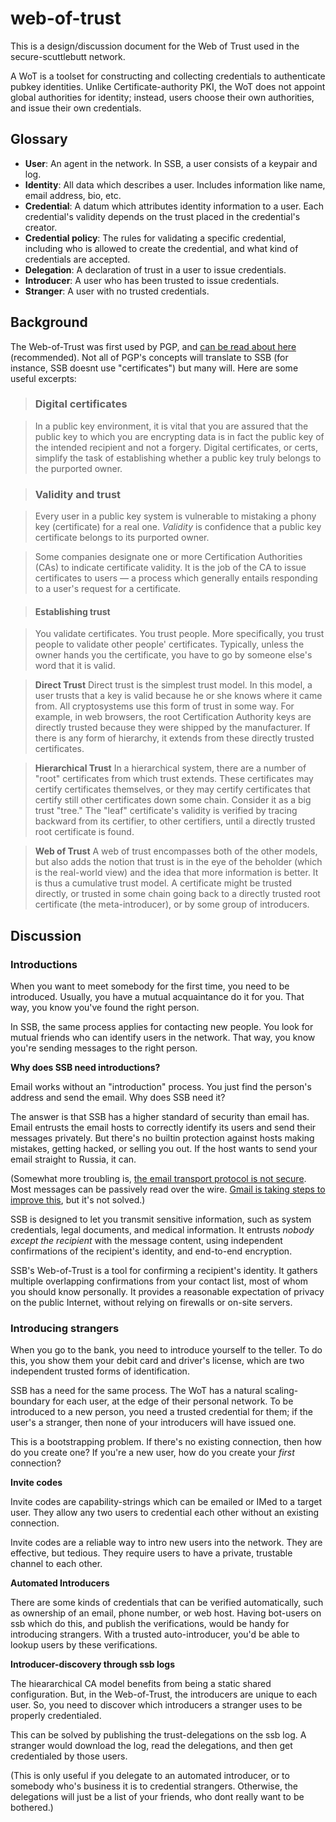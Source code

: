 # web-of-trust

This is a design/discussion document for the Web of Trust used in the secure-scuttlebutt network.

A WoT is a toolset for constructing and collecting credentials to authenticate pubkey identities.
Unlike Certificate-authority PKI, the WoT does not appoint global authorities for identity; instead, users choose their own authorities, and issue their own credentials.

## Glossary

 - **User**: An agent in the network. In SSB, a user consists of a keypair and log.
 - **Identity**: All data which describes a user. Includes information like name, email address, bio, etc.
 - **Credential**: A datum which attributes identity information to a user. Each credential's validity depends on the trust placed in the credential's creator.
 - **Credential policy**: The rules for validating a specific credential, including who is allowed to create the credential, and what kind of credentials are accepted.
 - **Delegation**: A declaration of trust in a user to issue credentials.
 - **Introducer**: A user who has been trusted to issue credentials.
 - **Stranger**: A user with no trusted credentials.

## Background

The Web-of-Trust was first used by PGP, and [can be read about here](http://www.pgpi.org/doc/pgpintro/#p17) (recommended).
Not all of PGP's concepts will translate to SSB (for instance, SSB doesnt use "certificates") but many will. 
Here are some useful excerpts:

> ### Digital certificates

> In a public key environment, it is vital that you are assured that the public key to which you are encrypting data is in fact the public key of the intended recipient and not a forgery. Digital certificates, or certs, simplify the task of establishing whether a public key truly belongs to the purported owner.

> ### Validity and trust

> Every user in a public key system is vulnerable to mistaking a phony key (certificate) for a real one. *Validity* is confidence that a public key certificate belongs to its purported owner.

> Some companies designate one or more Certification Authorities (CAs) to indicate certificate validity. It is the job of the CA to issue certificates to users — a process which generally entails responding to a user's request for a certificate.

> #### Establishing trust

> You validate certificates. You trust people. More specifically, you trust people to validate other people' certificates. Typically, unless the owner hands you the certificate, you have to go by someone else's word that it is valid.

> **Direct Trust**
Direct trust is the simplest trust model. In this model, a user trusts that a key is valid because he or she knows where it came from. All cryptosystems use this form of trust in some way. For example, in web browsers, the root Certification Authority keys are directly trusted because they were shipped by the manufacturer. If there is any form of hierarchy, it extends from these directly trusted certificates.

> **Hierarchical Trust**
In a hierarchical system, there are a number of "root" certificates from which trust extends. These certificates may certify certificates themselves, or they may certify certificates that certify still other certificates down some chain. Consider it as a big trust "tree." The "leaf" certificate's validity is verified by tracing backward from its certifier, to other certifiers, until a directly trusted root certificate is found.

> **Web of Trust**
A web of trust encompasses both of the other models, but also adds the notion that trust is in the eye of the beholder (which is the real-world view) and the idea that more information is better. It is thus a cumulative trust model. A certificate might be trusted directly, or trusted in some chain going back to a directly trusted root certificate (the meta-introducer), or by some group of introducers.

## Discussion

### Introductions

When you want to meet somebody for the first time, you need to be introduced.
Usually, you have a mutual acquaintance do it for you.
That way, you know you've found the right person.

In SSB, the same process applies for contacting new people.
You look for mutual friends who can identify users in the network.
That way, you know you're sending messages to the right person.

**Why does SSB need introductions?**

Email works without an "introduction" process.
You just find the person's address and send the email.
Why does SSB need it?

The answer is that SSB has a higher standard of security than email has.
Email entrusts the email hosts to correctly identify its users and send their messages privately.
But there's no builtin protection against hosts making mistakes, getting hacked, or selling you out.
If the host wants to send your email straight to Russia, it can.

(Somewhat more troubling is, [the email transport protocol is not secure](https://blog.filippo.io/the-sad-state-of-smtp-encryption/).
Most messages can be passively read over the wire.
[Gmail is taking steps to improve this](https://support.google.com/mail/answer/6330403?p=tls&hl=en&rd=1), but it's not solved.)

SSB is designed to let you transmit sensitive information, such as system credentials, legal documents, and medical information.
It entrusts *nobody except the recipient* with the message content, using independent confirmations of the recipient's identity, and end-to-end encryption.

SSB's Web-of-Trust is a tool for confirming a recipient's identity.
It gathers multiple overlapping confirmations from your contact list, most of whom you should know personally.
It provides a reasonable expectation of privacy on the public Internet, without relying on firewalls or on-site servers.

### Introducing strangers

When you go to the bank, you need to introduce yourself to the teller.
To do this, you show them your debit card and driver's license, which are two independent trusted forms of identification.

SSB has a need for the same process.
The WoT has a natural scaling-boundary for each user, at the edge of their personal network.
To be introduced to a new person, you need a trusted credential for them; if the user's a stranger, then none of your introducers will have issued one.

This is a bootstrapping problem.
If there's no existing connection, then how do you create one?
If you're a new user, how do you create your *first* connection?

**Invite codes**

Invite codes are capability-strings which can be emailed or IMed to a target user.
They allow any two users to credential each other without an existing connection.

Invite codes are a reliable way to intro new users into the network.
They are effective, but tedious.
They require users to have a private, trustable channel to each other.

**Automated Introducers**

There are some kinds of credentials that can be verified automatically, such as ownership of an email, phone number, or web host.
Having bot-users on ssb which do this, and publish the verifications, would be handy for introducing strangers.
With a trusted auto-introducer, you'd be able to lookup users by these verifications.

**Introducer-discovery through ssb logs**

The hieararchical CA model benefits from being a static shared configuration.
But, in the Web-of-Trust, the introducers are unique to each user.
So, you need to discover which introducers a stranger uses to be properly credentialed.

This can be solved by publishing the trust-delegations on the ssb log.
A stranger would download the log, read the delegations, and then get credentialed by those users.

(This is only useful if you delegate to an automated introducer, or to somebody who's business it is to credential strangers.
Otherwise, the delegations will just be a list of your friends, who dont really want to be bothered.)